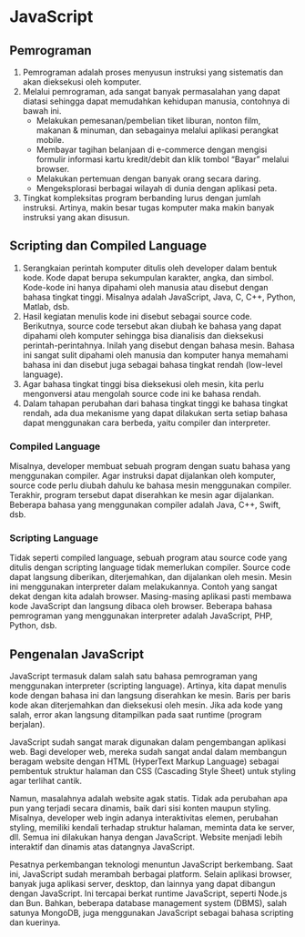 # JavaScript

## Pemrograman

1. Pemrograman adalah proses menyusun instruksi yang sistematis dan akan dieksekusi oleh komputer.
2. Melalui pemrograman, ada sangat banyak permasalahan yang dapat diatasi sehingga dapat memudahkan kehidupan manusia, contohnya di bawah ini.
   - Melakukan pemesanan/pembelian tiket liburan, nonton film, makanan & minuman, dan sebagainya melalui aplikasi perangkat mobile.
   - Membayar tagihan belanjaan di e-commerce dengan mengisi formulir informasi kartu kredit/debit dan klik tombol “Bayar” melalui browser.
   - Melakukan pertemuan dengan banyak orang secara daring.
   - Mengeksplorasi berbagai wilayah di dunia dengan aplikasi peta.
3. Tingkat kompleksitas program berbanding lurus dengan jumlah instruksi. Artinya, makin besar tugas komputer maka makin banyak instruksi yang akan disusun.

## Scripting dan Compiled Language

1. Serangkaian perintah komputer ditulis oleh developer dalam bentuk kode. Kode dapat berupa sekumpulan karakter, angka, dan simbol. Kode-kode ini hanya dipahami oleh manusia atau disebut dengan bahasa tingkat tinggi. Misalnya adalah JavaScript, Java, C, C++, Python, Matlab, dsb.
2. Hasil kegiatan menulis kode ini disebut sebagai source code. Berikutnya, source code tersebut akan diubah ke bahasa yang dapat dipahami oleh komputer sehingga bisa dianalisis dan dieksekusi perintah-perintahnya. Inilah yang disebut dengan bahasa mesin. Bahasa ini sangat sulit dipahami oleh manusia dan komputer hanya memahami bahasa ini dan disebut juga sebagai bahasa tingkat rendah (low-level language).
3. Agar bahasa tingkat tinggi bisa dieksekusi oleh mesin, kita perlu mengonversi atau mengolah source code ini ke bahasa rendah.
4. Dalam tahapan perubahan dari bahasa tingkat tinggi ke bahasa tingkat rendah, ada dua mekanisme yang dapat dilakukan serta setiap bahasa dapat menggunakan cara berbeda, yaitu compiler dan interpreter.

### Compiled Language

Misalnya, developer membuat sebuah program dengan suatu bahasa yang menggunakan compiler. Agar instruksi dapat dijalankan oleh komputer, source code perlu diubah dahulu ke bahasa mesin menggunakan compiler. Terakhir, program tersebut dapat diserahkan ke mesin agar dijalankan. Beberapa bahasa yang menggunakan compiler adalah Java, C++, Swift, dsb.

### Scripting Language

Tidak seperti compiled language, sebuah program atau source code yang ditulis dengan scripting language tidak memerlukan compiler. Source code dapat langsung diberikan, diterjemahkan, dan dijalankan oleh mesin. Mesin ini menggunakan interpreter dalam melakukannya. Contoh yang sangat dekat dengan kita adalah browser. Masing-masing aplikasi pasti membawa kode JavaScript dan langsung dibaca oleh browser. Beberapa bahasa pemrograman yang menggunakan interpreter adalah JavaScript, PHP, Python, dsb.

## Pengenalan JavaScript

JavaScript termasuk dalam salah satu bahasa pemrograman yang menggunakan interpreter (scripting language). Artinya, kita dapat menulis kode dengan bahasa ini dan langsung diserahkan ke mesin. Baris per baris kode akan diterjemahkan dan dieksekusi oleh mesin. Jika ada kode yang salah, error akan langsung ditampilkan pada saat runtime (program berjalan).

JavaScript sudah sangat marak digunakan dalam pengembangan aplikasi web. Bagi developer web, mereka sudah sangat andal dalam membangun beragam website dengan HTML (HyperText Markup Language) sebagai pembentuk struktur halaman dan CSS (Cascading Style Sheet) untuk styling agar terlihat cantik.

Namun, masalahnya adalah website agak statis. Tidak ada perubahan apa pun yang terjadi secara dinamis, baik dari sisi konten maupun styling. Misalnya, developer web ingin adanya interaktivitas elemen, perubahan styling, memiliki kendali terhadap struktur halaman, meminta data ke server, dll. Semua ini dilakukan hanya dengan JavaScript. Website menjadi lebih interaktif dan dinamis atas datangnya JavaScript.

Pesatnya perkembangan teknologi menuntun JavaScript berkembang. Saat ini, JavaScript sudah merambah berbagai platform. Selain aplikasi browser, banyak juga aplikasi server, desktop, dan lainnya yang dapat dibangun dengan JavaScript. Ini tercapai berkat runtime JavaScript, seperti Node.js dan Bun. Bahkan, beberapa database management system (DBMS), salah satunya MongoDB, juga menggunakan JavaScript sebagai bahasa scripting dan kuerinya.